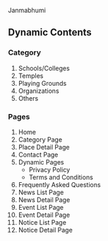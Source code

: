 Janmabhumi

## Dynamic Contents
### Category
1. Schools/Colleges
2. Temples
3. Playing Grounds
4. Organizations
5. Others

### Pages
1. Home
2. Category Page
3. Place Detail Page 
4. Contact Page
5. Dynamic Pages
   - Privacy Policy
   - Terms and Conditions
6. Frequently Asked Questions
7. News List Page
8. News Detail Page
9. Event List Page
10. Event Detail Page
11. Notice List Page
12. Notice Detail Page